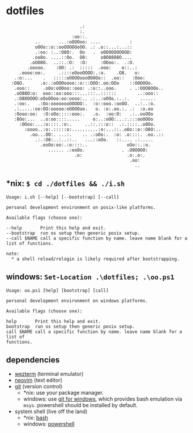 dotfiles
========

```
                            .:
                            :.
                         :oo::.
           ..       ...:oOOOoo: ....           :
           oOOo::o::ooOOOOOoOO. .: .o::...:...::
           .:oo: :..:O8O:.  Oo   .  oOOOOOOOOOO:
          .oo8o. ....::Oo.  O8:     o8O8888O....
         .oOO8O.  ..::.:O:  :O:     :OOoo:.  .:O.
        .ooooo.    :OO: .:  :::::  .ooo:    o::..:
     .oooo:oo:.     .::::oOooOOOO:.:o.    .O8.   o:
   .:o:...    .   :::::oOOOOoooOOOOo::  .oo::   :Ooo:
  :O8O.      .o:.:oOOOoooo::o:::OOO:.oo:OOo    ::OOOOOo.
   .ooo::     .oOo:oOOoo::ooo: .:o::..ooo.     . .:OOO8OOo..
   .oO88O:o:  ooo::oo:ooo:::...:::..::::::        ..:ooo::
   .:O88OOOO:oOoOOoo:oo:oooo:.. .:..:oOOo.:..:.    ......
   .:oo:.   .:Oo:oooooooOOOOO:.  :o::ooo.:ooOO.  ..:..:o.
   .:.....:oo:OO:ooooo:oOOOOoo.   o. :o:.oo.:. .:  :o.oo
   :Oooo:oo:  :O:oOo:::::ooo:.   .o.  :oo:O:   .:..ooOOo
   :8Oo:...  ..o:oo::::.....     o:..:oOO:...:.:::ooOOOo
     :OOoo:...:o::::.:o:.     ..::.:::o::  .:.::::..o8Oo.
       :oooo..:o:.:::::o:..........:o:...::..oOo::o::O8O:..
         .oo...OO:. ...:.    .. .:oOo:.  :o: .o::::. .oo..::
           .:.:O8:..:..::..   ...::oOo.   ::.... .:.....
             .ooOo:oo:.:o::::..               oOo::.:o.
                ...... .:ooOo.              . .O8OOOO:
                          .o:                 .o:.o:.
                                               .oo:
                                                 ..
```

## *nix: `$ cd ./dotfiles && ./i.sh`

```
Usage: i.sh [--help] [--bootstrap] [--call]

personal development environment on posix-like platforms.

Available flags (choose one):

--help       Print this help and exit.
--bootstrap  run os setup then generic posix setup.
--call $NAME call a specific function by name. leave name blank for a list of functions.

note:
  * a shell reload/relogin is likely required after bootstrapping.
```

## windows: `Set-Location .\dotfiles; .\oo.ps1`

```
Usage: oo.ps1 [help] [bootstrap] [call]

personal development environment on windows platforms.

Available flags (choose one):

help       Print this help and exit.
bootstrap  run os setup then generic posix setup.
call $NAME call a specific function by name. leave name blank for a list of
functions.
```

## dependencies

* [wezterm](https://wezfurlong.org/wezterm/index.html) (terminal emulator)
* [neovim](https://neovim.io/) (text editor)
* [git](https://git-scm.com/book/en/v2) (version control)
    * *nix: use your package manager.
    * windows: use [git for windows](https://gitforwindows.org), which provides bash emulation via `msys`. powershell should be installed by default.
* system shell (live off the land)
    * *nix: [bash](https://www.gnu.org/savannah-checkouts/gnu/bash/manual/bash.html)
    * windows: [powershell](https://docs.microsoft.com/en-us/powershell/)

